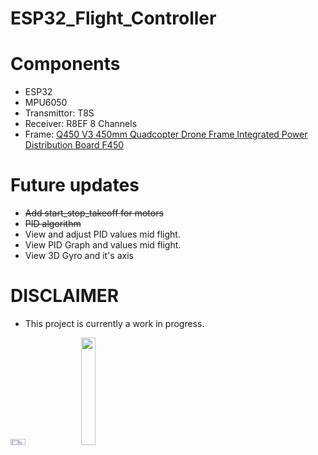 # ESP32_Flight_Controller
# Components 
- ESP32
- MPU6050
- Transmittor: T8S  
- Receiver: R8EF 8 Channels
- Frame: [Q450 V3 450mm Quadcopter Drone Frame Integrated Power Distribution Board F450](https://www.amazon.com/usmile-Quadcopter-Frame-Integrated-Wiring/dp/B016OBSW08)
# Future updates
- <del> Add start_stop_takeoff for motors </del>
- <del> PID algorithm </dev>
- View and adjust PID values mid flight.
- View PID Graph and values mid flight.
- View 3D Gyro and it's axis
# DISCLAIMER 
- This project is currently a work in progress.
<img src=  "https://github.com/Laetelus/ESP32_Flight_Controller/assets/72906227/80ea4064-7f5c-426a-9e82-e1a9760ad846"  width=21.6% height=5%>
<img src= "https://github.com/Laetelus/ESP32_Flight_Controller/assets/72906227/0b84ead8-596e-40bb-bb9c-a57a8f15d6fc" width=21.6% height=21%>




